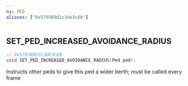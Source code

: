 ```yaml
---
ns: PED
aliases: ["0x570389d1c3de3c6b"]
---
```

## SET_PED_INCREASED_AVOIDANCE_RADIUS

```c
// 0x570389D1C3DE3C6B
void SET_PED_INCREASED_AVOIDANCE_RADIUS(Ped ped);
```

Instructs other peds to give this ped a wider berth; must be called every frame

